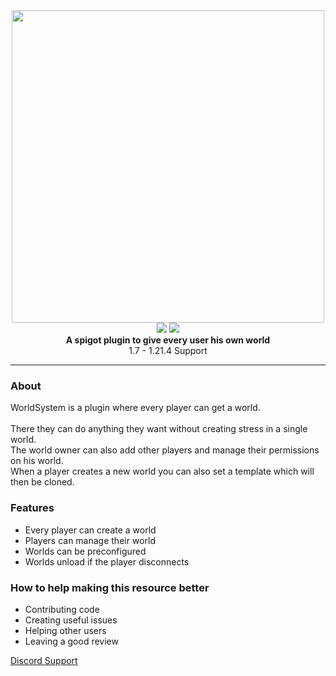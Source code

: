 <div align="center">
<img src="https://raw.githubusercontent.com/Argantiu/WorldSystem-dev/master/.github/Worldsystemlogo_renewed.png" width="500"></br>
<img src="https://img.shields.io/github/downloads/Argantiu/WorldSystem-Updated/total?color=green&label=All%20Downloads&style=plastic" />
<img src="https://img.shields.io/github/downloads/Argantiu/WorldSystem-Updated/v2.4.39/total?style=plastic&label=v2.4.39%20(latest)" /></br>
  <strong>A spigot plugin to give every user his own world</strong></br>
  1.7 - 1.21.4 Support

  ***
</div>
<h3>About</h3>
  WorldSystem is a plugin where every player can get a world.</br></br>
  There they can do anything they want without creating stress in a single world.</br> 
  The world owner can also add other players and manage their permissions on his world.</br>
  When a player creates a new world you can also set a template which will then be cloned.</br>
<h3>Features</h3>
<ul>
  <li>Every player can create a world</li>
  <li>Players can manage their world</li>
  <li>Worlds can be preconfigured</li>
  <li>Worlds unload if the player disconnects</li>
</ul>

<h3>How to help making this resource better</h3>
<ul>
  <li>Contributing code</li>
  <li>Creating useful issues</li>
  <li>Helping other users</li>
  <li>Leaving a good review</li>
</ul>
<a href="https://crazycloudcraft.de/dc">Discord Support</a>
